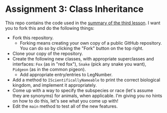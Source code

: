 # Assignment 3: Class Inheritance
This repo contains the code used in the [summary of the third lesson](https://github.com/JavaForRetards/.github/blob/master/summaries/3-methods-and-classes.md). I want you to fork this and do the following things:

- Fork this repository.
	- Forking means creating your own copy of a public GitHub repository. You can do so by clicking the "Fork" button on the top right.
- Clone your copy of the repository.
- Create the following new classes, with appropriate superclasses and interfaces: `Fox` (as in "red fox"), `Snake` (pick any snake you want), `Pidgeon` (as in the common pigeon).
	- Add appropriate entry/entries to LegNumber.
- Add a method to `IScientificallyNameable` to print the correct biological kingdom, and implement it appropriately.
- Come up with a way to specify the subspecies or race (let's assume they are synonyms) for animals, when applicable. I'm giving you no hints on how to do this, let's see what you come up with!
- Edit the `main` method to test all of the new features.
